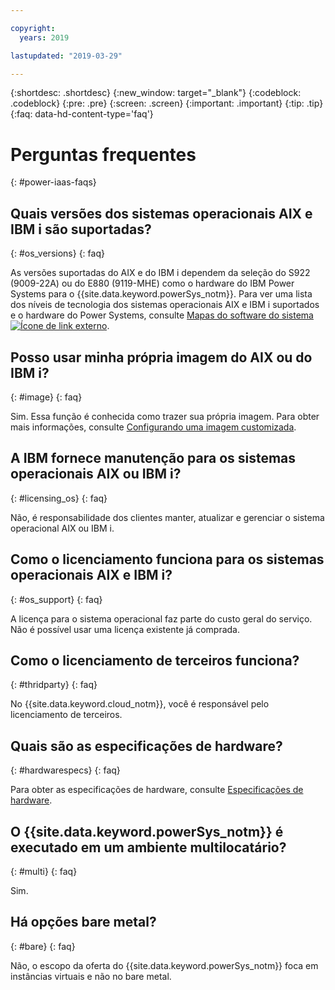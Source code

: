 ```yaml
---

copyright:
  years: 2019

lastupdated: "2019-03-29"

---
```


{:shortdesc: .shortdesc}
{:new_window: target="_blank"}
{:codeblock: .codeblock}
{:pre: .pre}
{:screen: .screen}
{:important: .important}
{:tip: .tip}
{:faq: data-hd-content-type='faq'}

# Perguntas frequentes
{: #power-iaas-faqs}


## Quais versões dos sistemas operacionais AIX e IBM i são suportadas?
{: #os_versions}
{: faq}

As versões suportadas do AIX e do IBM i dependem da seleção do S922 (9009-22A) ou do E880 (9119-MHE) como o hardware do IBM Power Systems para o {{site.data.keyword.powerSys_notm}}. Para ver uma lista dos níveis de tecnologia dos sistemas operacionais AIX e IBM i suportados e o hardware do Power Systems, consulte [Mapas do software do sistema ![Ícone de link externo](../icons/launch-glyph.svg "Ícone de link externo")](https://www-01.ibm.com/support/docview.wss?uid=ssm1maps).

## Posso usar minha própria imagem do AIX ou do IBM i?
{: #image}
{: faq}

Sim. Essa função é conhecida como trazer sua própria imagem. Para obter mais informações, consulte [Configurando uma imagem customizada](/docs/infrastructure/power-iaas?topic=power-iaas-configuring-custom-image#configuring-custom-image).

## A IBM fornece manutenção para os sistemas operacionais AIX ou IBM i?
{: #licensing_os}
{: faq}

Não, é responsabilidade dos clientes manter, atualizar e gerenciar o sistema operacional AIX ou IBM i.

## Como o licenciamento funciona para os sistemas operacionais AIX e IBM i?
{: #os_support}
{: faq}

A licença para o sistema operacional faz parte do custo geral do serviço. Não é possível usar uma licença existente já comprada.

## Como o licenciamento de terceiros funciona?
{: #thridparty}
{: faq}

No {{site.data.keyword.cloud_notm}}, você é responsável pelo licenciamento de terceiros.

## Quais são as especificações de hardware?
{: #hardwarespecs}
{: faq}

Para obter as especificações de hardware, consulte [Especificações de hardware](/docs/infrastructure/power-iaas?topic=power-iaas-about-power-virtual-server#apvs-hardware-specifications).

## O {{site.data.keyword.powerSys_notm}} é executado em um ambiente multilocatário?
{: #multi}
{: faq}

Sim.

## Há opções bare metal?
{: #bare}
{: faq}

Não, o escopo da oferta do {{site.data.keyword.powerSys_notm}} foca em instâncias virtuais e não no bare metal.

<!-- 
## Is there a price difference between shared or dedicated cores?
{: #shared}
{: faq}

No. Performance of shared cores is almost identical to dedicated cores. However, as server utilization spikes, there might be a cache or memory latency impacts. -->
